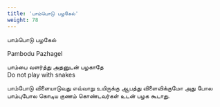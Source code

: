 ```yaml
---
title: 'பாம்பொடு பழகேல்'
weight: 78
---
```

 

பாம்பொடு பழகேல்

Pambodu Pazhagel

பாம்பை வளர்த்து அதனுடன் பழகாதே  
Do not play with snakes

பாம்போடு விளையாடுவது எவ்வாறு உயிருக்கு ஆபத்து விளைவிக்குமோ அது போல பாம்புபோல கொடிய குணம் கொண்டவர்கள் உடன் பழக கூடாது.
